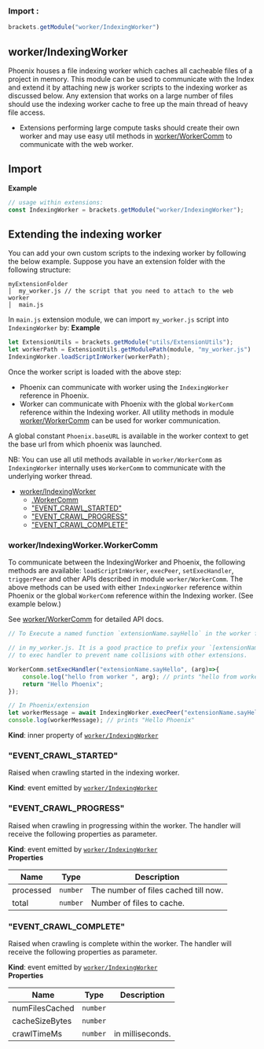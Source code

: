 ### Import :
```js
brackets.getModule("worker/IndexingWorker")
```

<a name="module_worker/IndexingWorker"></a>

## worker/IndexingWorker
Phoenix houses a file indexing worker which caches all cacheable files of a project in memory.
This module can be used to communicate with the Index and extend it by attaching new js worker scripts to the
indexing worker as discussed below. Any extension that works on a large number of files should use the indexing
worker cache to free up the main thread of heavy file access.

* Extensions performing large compute tasks should create their own worker and may use easy util methods in
  [worker/WorkerComm](./WorkerComm) to communicate with the web worker.

## Import

**Example**  
```js
// usage within extensions:
const IndexingWorker = brackets.getModule("worker/IndexingWorker");
```
## Extending the indexing worker
You can add your own custom scripts to the indexing worker by following the below example. Suppose you have an
extension folder with the following structure:
```
myExtensionFolder
│  my_worker.js // the script that you need to attach to the web worker
│  main.js
```
In `main.js` extension module, we can import `my_worker.js` script into `IndexingWorker` by:
**Example**  
```js
let ExtensionUtils = brackets.getModule("utils/ExtensionUtils");
let workerPath = ExtensionUtils.getModulePath(module, "my_worker.js")
IndexingWorker.loadScriptInWorker(workerPath);
```

Once the worker script is loaded with the above step:
* Phoenix can communicate with worker using the `IndexingWorker` reference in Phoenix.
* Worker can communicate with Phoenix with the global `WorkerComm` reference within the Indexing worker.
All utility methods in module [worker/WorkerComm](./WorkerComm) can be used for worker communication.

A global constant `Phoenix.baseURL` is available in the worker context to get the base url from which phoenix was
launched.

NB: You can use all util methods available in `worker/WorkerComm` as `IndexingWorker` internally uses `WorkerComm`
to communicate with the underlying worker thread.

* [worker/IndexingWorker](#module_worker/IndexingWorker)
    * [.WorkerComm](#module_worker/IndexingWorker..WorkerComm)
    * ["EVENT_CRAWL_STARTED"](#event_EVENT_CRAWL_STARTED)
    * ["EVENT_CRAWL_PROGRESS"](#event_EVENT_CRAWL_PROGRESS)
    * ["EVENT_CRAWL_COMPLETE"](#event_EVENT_CRAWL_COMPLETE)

<a name="module_worker/IndexingWorker..WorkerComm"></a>

### worker/IndexingWorker.WorkerComm
To communicate between the IndexingWorker and Phoenix, the following methods are available:
`loadScriptInWorker`, `execPeer`, `setExecHandler`, `triggerPeer` and other APIs described
in module `worker/WorkerComm`.
The above methods can be used with either `IndexingWorker` reference within Phoenix
or the global `WorkerComm` reference within the Indexing worker. (See example below.)

See [worker/WorkerComm](./WorkerComm) for detailed API docs.

```js
// To Execute a named function `extensionName.sayHello` in the worker from phoenix

// in my_worker.js. It is a good practice to prefix your `[extensionName]`
// to exec handler to prevent name collisions with other extensions.

WorkerComm.setExecHandler("extensionName.sayHello", (arg)=>{
    console.log("hello from worker ", arg); // prints "hello from worker phoenix"
    return "Hello Phoenix";
});

// In Phoenix/extension
let workerMessage = await IndexingWorker.execPeer("extensionName.sayHello", "phoenix");
console.log(workerMessage); // prints "Hello Phoenix"
```

**Kind**: inner property of [<code>worker/IndexingWorker</code>](#module_worker/IndexingWorker)  
<a name="event_EVENT_CRAWL_STARTED"></a>

### "EVENT_CRAWL_STARTED"
Raised when crawling started in the indexing worker.

**Kind**: event emitted by [<code>worker/IndexingWorker</code>](#module_worker/IndexingWorker)  
<a name="event_EVENT_CRAWL_PROGRESS"></a>

### "EVENT_CRAWL_PROGRESS"
Raised when crawling in progressing within the worker. The handler will receive the
following properties as parameter.

**Kind**: event emitted by [<code>worker/IndexingWorker</code>](#module_worker/IndexingWorker)  
**Properties**

| Name | Type | Description |
| --- | --- | --- |
| processed | <code>number</code> | The number of files cached till now. |
| total | <code>number</code> | Number of files to cache. |

<a name="event_EVENT_CRAWL_COMPLETE"></a>

### "EVENT_CRAWL_COMPLETE"
Raised when crawling is complete within the worker. The handler will receive the
following properties as parameter.

**Kind**: event emitted by [<code>worker/IndexingWorker</code>](#module_worker/IndexingWorker)  
**Properties**

| Name | Type | Description |
| --- | --- | --- |
| numFilesCached | <code>number</code> |  |
| cacheSizeBytes | <code>number</code> |  |
| crawlTimeMs | <code>number</code> | in milliseconds. |

